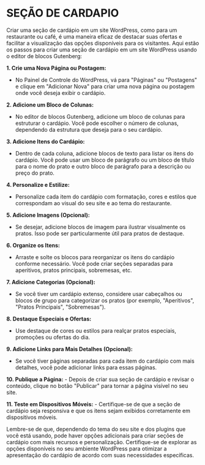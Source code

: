 # SEÇÃO DE CARDAPIO
Criar uma seção de cardápio em um site WordPress, como para um restaurante ou café, é uma maneira eficaz de destacar suas ofertas e facilitar a visualização das opções disponíveis para os visitantes. Aqui estão os passos para criar uma seção de cardápio em um site WordPress usando o editor de blocos Gutenberg:

**1. Crie uma Nova Página ou Postagem:**
   - No Painel de Controle do WordPress, vá para "Páginas" ou "Postagens" e clique em "Adicionar Nova" para criar uma nova página ou postagem onde você deseja exibir o cardápio.

**2. Adicione um Bloco de Colunas:**
   - No editor de blocos Gutenberg, adicione um bloco de colunas para estruturar o cardápio. Você pode escolher o número de colunas, dependendo da estrutura que deseja para o seu cardápio.

**3. Adicione Itens do Cardápio:**
   - Dentro de cada coluna, adicione blocos de texto para listar os itens do cardápio. Você pode usar um bloco de parágrafo ou um bloco de título para o nome do prato e outro bloco de parágrafo para a descrição ou preço do prato.

**4. Personalize e Estilize:**
   - Personalize cada item do cardápio com formatação, cores e estilos que correspondam ao visual do seu site e ao tema do restaurante.

**5. Adicione Imagens (Opcional):**
   - Se desejar, adicione blocos de imagem para ilustrar visualmente os pratos. Isso pode ser particularmente útil para pratos de destaque.

**6. Organize os Itens:**
   - Arraste e solte os blocos para reorganizar os itens do cardápio conforme necessário. Você pode criar seções separadas para aperitivos, pratos principais, sobremesas, etc.

**7. Adicione Categorias (Opcional):**
   - Se você tiver um cardápio extenso, considere usar cabeçalhos ou blocos de grupo para categorizar os pratos (por exemplo, "Aperitivos", "Pratos Principais", "Sobremesas").

**8. Destaque Especiais e Ofertas:**
   - Use destaque de cores ou estilos para realçar pratos especiais, promoções ou ofertas do dia.

**9. Adicione Links para Mais Detalhes (Opcional):**
   - Se você tiver páginas separadas para cada item do cardápio com mais detalhes, você pode adicionar links para essas páginas.

**10. Publique a Página:**
    - Depois de criar sua seção de cardápio e revisar o conteúdo, clique no botão "Publicar" para tornar a página visível no seu site.

**11. Teste em Dispositivos Móveis:**
    - Certifique-se de que a seção de cardápio seja responsiva e que os itens sejam exibidos corretamente em dispositivos móveis.

Lembre-se de que, dependendo do tema do seu site e dos plugins que você está usando, pode haver opções adicionais para criar seções de cardápio com mais recursos e personalização. Certifique-se de explorar as opções disponíveis no seu ambiente WordPress para otimizar a apresentação do cardápio de acordo com suas necessidades específicas.